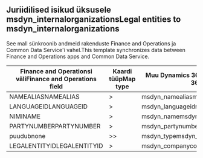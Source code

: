## <a name="legal-entities-to-msdyn_internalorganizations"></a><span data-ttu-id="91f10-101">Juriidilised isikud üksusele msdyn_internalorganizations</span><span class="sxs-lookup"><span data-stu-id="91f10-101">Legal entities to msdyn_internalorganizations</span></span>

<span data-ttu-id="91f10-102">See mall sünkroonib andmeid rakenduste Finance and Operations ja Common Data Service'i vahel.</span><span class="sxs-lookup"><span data-stu-id="91f10-102">This template synchronizes data between Finance and Operations apps and Common Data Service.</span></span>

<span data-ttu-id="91f10-103">Finance and Operationsi väli</span><span class="sxs-lookup"><span data-stu-id="91f10-103">Finance and Operations field</span></span> | <span data-ttu-id="91f10-104">Kaardi tüüp</span><span class="sxs-lookup"><span data-stu-id="91f10-104">Map type</span></span> | <span data-ttu-id="91f10-105">Muu Dynamics 365 väli</span><span class="sxs-lookup"><span data-stu-id="91f10-105">Other Dynamics 365 field</span></span> | <span data-ttu-id="91f10-106">Vaikeväärtus</span><span class="sxs-lookup"><span data-stu-id="91f10-106">Default value</span></span>
---|---|---|---
<span data-ttu-id="91f10-107">NAMEALIAS</span><span class="sxs-lookup"><span data-stu-id="91f10-107">NAMEALIAS</span></span> | > | <span data-ttu-id="91f10-108">msdyn_namealias</span><span class="sxs-lookup"><span data-stu-id="91f10-108">msdyn_namealias</span></span> | 
<span data-ttu-id="91f10-109">LANGUAGEID</span><span class="sxs-lookup"><span data-stu-id="91f10-109">LANGUAGEID</span></span> | > | <span data-ttu-id="91f10-110">msdyn_languageid</span><span class="sxs-lookup"><span data-stu-id="91f10-110">msdyn_languageid</span></span> | 
<span data-ttu-id="91f10-111">NIMI</span><span class="sxs-lookup"><span data-stu-id="91f10-111">NAME</span></span> | > | <span data-ttu-id="91f10-112">msdyn_name</span><span class="sxs-lookup"><span data-stu-id="91f10-112">msdyn_name</span></span> | 
<span data-ttu-id="91f10-113">PARTYNUMBER</span><span class="sxs-lookup"><span data-stu-id="91f10-113">PARTYNUMBER</span></span> | > | <span data-ttu-id="91f10-114">msdyn_partynumber</span><span class="sxs-lookup"><span data-stu-id="91f10-114">msdyn_partynumber</span></span> | 
<span data-ttu-id="91f10-115">puudub</span><span class="sxs-lookup"><span data-stu-id="91f10-115">none</span></span> | >> | <span data-ttu-id="91f10-116">msdyn_type</span><span class="sxs-lookup"><span data-stu-id="91f10-116">msdyn_type</span></span> | <span data-ttu-id="91f10-117">806380000</span><span class="sxs-lookup"><span data-stu-id="91f10-117">806380000</span></span>
<span data-ttu-id="91f10-118">LEGALENTITYID</span><span class="sxs-lookup"><span data-stu-id="91f10-118">LEGALENTITYID</span></span> | > | <span data-ttu-id="91f10-119">msdyn_companycode</span><span class="sxs-lookup"><span data-stu-id="91f10-119">msdyn_companycode</span></span> | 
